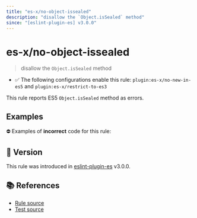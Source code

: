 ```yaml
---
title: "es-x/no-object-issealed"
description: "disallow the `Object.isSealed` method"
since: "[eslint-plugin-es] v3.0.0"
---
```


# es-x/no-object-issealed
> disallow the `Object.isSealed` method

- ✅ The following configurations enable this rule: `plugin:es-x/no-new-in-es5` and `plugin:es-x/restrict-to-es3`

This rule reports ES5 `Object.isSealed` method as errors.

## Examples

⛔ Examples of **incorrect** code for this rule:

<eslint-playground type="bad" code="/*eslint es-x/no-object-issealed: error */
var sealed = Object.isSealed(obj)
" />

## 🚀 Version

This rule was introduced in [eslint-plugin-es] v3.0.0.

[eslint-plugin-es]: https://github.com/mysticatea/eslint-plugin-es

## 📚 References

- [Rule source](https://github.com/ota-meshi/eslint-plugin-es-x/blob/master/lib/rules/no-object-issealed.js)
- [Test source](https://github.com/ota-meshi/eslint-plugin-es-x/blob/master/tests/lib/rules/no-object-issealed.js)
